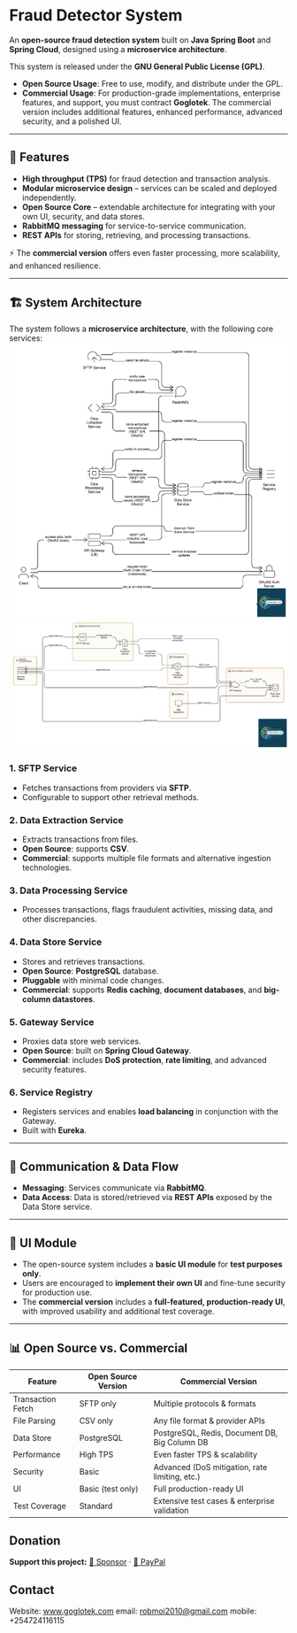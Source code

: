 # Fraud Detector System  

An **open-source fraud detection system** built on **Java Spring Boot** and **Spring Cloud**, designed using a **microservice architecture**.  

This system is released under the **GNU General Public License (GPL)**.  
- **Open Source Usage**: Free to use, modify, and distribute under the GPL.  
- **Commercial Usage**: For production-grade implementations, enterprise features, and support, you must contract **Goglotek**. The commercial version includes additional features, enhanced performance, advanced security, and a polished UI.  

---

## 🚀 Features  

- **High throughput (TPS)** for fraud detection and transaction analysis.  
- **Modular microservice design** – services can be scaled and deployed independently.  
- **Open Source Core** – extendable architecture for integrating with your own UI, security, and data stores.  
- **RabbitMQ messaging** for service-to-service communication.  
- **REST APIs** for storing, retrieving, and processing transactions.  

⚡ The **commercial version** offers even faster processing, more scalability, and enhanced resilience.  

---

## 🏗️ System Architecture  

The system follows a **microservice architecture**, with the following core services:
![Architecture Diagram 1](fraud-detector-architecture.png)
![Architecture Diagram 2](fraud-detector-architecture1.png)
### 1. SFTP Service  
- Fetches transactions from providers via **SFTP**.  
- Configurable to support other retrieval methods.  

### 2. Data Extraction Service  
- Extracts transactions from files.  
- **Open Source**: supports **CSV**.  
- **Commercial**: supports multiple file formats and alternative ingestion technologies.  

### 3. Data Processing Service  
- Processes transactions, flags fraudulent activities, missing data, and other discrepancies.  

### 4. Data Store Service  
- Stores and retrieves transactions.  
- **Open Source**: **PostgreSQL** database.  
- **Pluggable** with minimal code changes.  
- **Commercial**: supports **Redis caching**, **document databases**, and **big-column datastores**.  

### 5. Gateway Service  
- Proxies data store web services.  
- **Open Source**: built on **Spring Cloud Gateway**.  
- **Commercial**: includes **DoS protection**, **rate limiting**, and advanced security features.  

### 6. Service Registry  
- Registers services and enables **load balancing** in conjunction with the Gateway.  
- Built with **Eureka**.  

---

## 🔗 Communication & Data Flow  

- **Messaging**: Services communicate via **RabbitMQ**.  
- **Data Access**: Data is stored/retrieved via **REST APIs** exposed by the Data Store service.  

---

## 🎨 UI Module  

- The open-source system includes a **basic UI module** for **test purposes only**.  
- Users are encouraged to **implement their own UI** and fine-tune security for production use.  
- The **commercial version** includes a **full-featured, production-ready UI**, with improved usability and additional test coverage.  

---

## 📊 Open Source vs. Commercial  

| Feature             | Open Source Version         | Commercial Version                              |
|---------------------|-----------------------------|------------------------------------------------|
| Transaction Fetch   | SFTP only                   | Multiple protocols & formats                   |
| File Parsing        | CSV only                    | Any file format & provider APIs                |
| Data Store          | PostgreSQL                  | PostgreSQL, Redis, Document DB, Big Column DB  |
| Performance         | High TPS                    | Even faster TPS & scalability                  |
| Security            | Basic                       | Advanced (DoS mitigation, rate limiting, etc.) |
| UI                  | Basic (test only)           | Full production-ready UI                       |
| Test Coverage       | Standard                    | Extensive test cases & enterprise validation   |

## Donation
**Support this project:** [💖 Sponsor](https://github.com/sponsors/robmoi2010) · [💸 PayPal](https://www.paypal.com/donate/?hosted_button_id=P4FZ9XQ7K3GY2)

## Contact
Website: www.goglotek.com email: robmoi2010@gmail.com mobile: +254724116115
